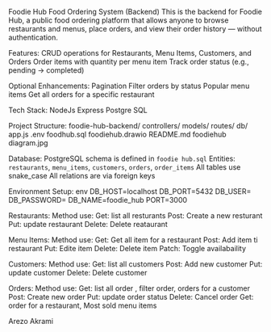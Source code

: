  Foodie Hub Food Ordering System (Backend)
This is the backend for Foodie Hub, a public food ordering platform that allows anyone to browse restaurants and menus, place orders, and view their order history — without authentication.

Features:
CRUD operations for Restaurants, Menu Items, Customers, and Orders
Order items with quantity per menu item
Track order status (e.g., pending → completed)

Optional Enhancements:
Pagination 
Filter orders by status
Popular menu items 
Get all orders for a specific restaurant 

Tech Stack:
NodeJs 
Express 
Postgre SQL

Project Structure:
foodie-hub-backend/
controllers/
models/
routes/
db/
app.js
.env
foodhub.sql
foodiehub.drawio
README.md
foodiehub diagram.jpg

Database:
PostgreSQL schema is defined in `foodie hub.sql`
Entities: `restaurants`, `menu_items`, `customers`, `orders`, `order_items`
All tables use snake_case
All relations are via foreign keys

Environment Setup:
env
DB_HOST=localhost
DB_PORT=5432
DB_USER=
DB_PASSWORD=
DB_NAME=foodie_hub
PORT=3000


Restaurants:
Method use:
Get: list all resturants
Post: Create a new resturant
Put: update restaurant
Delete: Delete reataurant

Menu Items:
Method use:
Get: Get all item for a restaurant
Post: Add item ti restaurant
Put: Edite item
Delete: Delete item
Patch: Toggle availabaility

Customers:
Method use:
Get: list all customers
Post: Add new customer
Put: update customer
Delete: Delete customer

Orders:
Method use:
Get: list all order , filter order, orders for a customer
Post: Create new order
Put: update order status
Delete: Cancel order
Get: order for a restaurant, Most sold menu items

Arezo Akrami

